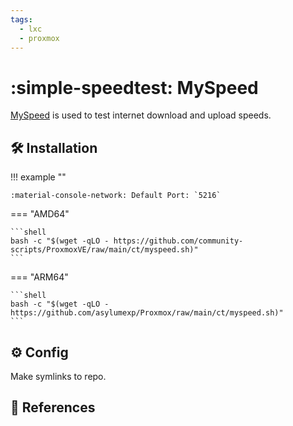 ```yaml
---
tags:
  - lxc
  - proxmox
---
```

# :simple-speedtest: MySpeed

[MySpeed][1] is used to test internet download and upload speeds.

## :hammer_and_wrench: Installation

!!! example ""

    :material-console-network: Default Port: `5216`

=== "AMD64"

    ```shell
    bash -c "$(wget -qLO - https://github.com/community-scripts/ProxmoxVE/raw/main/ct/myspeed.sh)"
    ```

=== "ARM64"

    ```shell
    bash -c "$(wget -qLO - https://github.com/asylumexp/Proxmox/raw/main/ct/myspeed.sh)"
    ```

## :gear: Config

Make symlinks to repo.

## :link: References

[1]: <https://myspeed.dev/>
